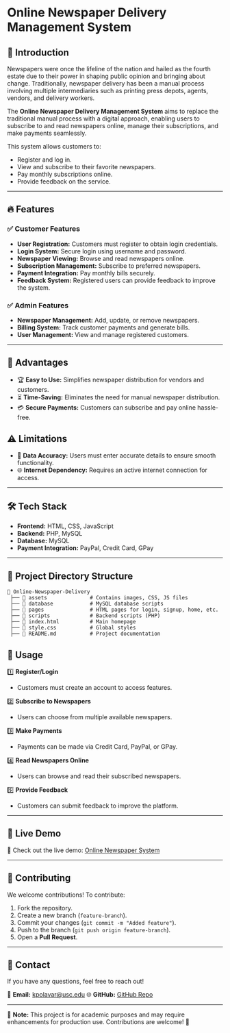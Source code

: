 # Online Newspaper Delivery Management System

## 📌 Introduction
Newspapers were once the lifeline of the nation and hailed as the fourth estate due to their power in shaping public opinion and bringing about change. Traditionally, newspaper delivery has been a manual process involving multiple intermediaries such as printing press depots, agents, vendors, and delivery workers.

The **Online Newspaper Delivery Management System** aims to replace the traditional manual process with a digital approach, enabling users to subscribe to and read newspapers online, manage their subscriptions, and make payments seamlessly.

This system allows customers to:
- Register and log in.
- View and subscribe to their favorite newspapers.
- Pay monthly subscriptions online.
- Provide feedback on the service.

---

## 🔥 Features

### ✅ **Customer Features**
- **User Registration:** Customers must register to obtain login credentials.
- **Login System:** Secure login using username and password.
- **Newspaper Viewing:** Browse and read newspapers online.
- **Subscription Management:** Subscribe to preferred newspapers.
- **Payment Integration:** Pay monthly bills securely.
- **Feedback System:** Registered users can provide feedback to improve the system.

### ✅ **Admin Features**
- **Newspaper Management:** Add, update, or remove newspapers.
- **Billing System:** Track customer payments and generate bills.
- **User Management:** View and manage registered customers.

---

## 📌 Advantages

- 🏆 **Easy to Use:** Simplifies newspaper distribution for vendors and customers.
- ⏳ **Time-Saving:** Eliminates the need for manual newspaper distribution.
- 💳 **Secure Payments:** Customers can subscribe and pay online hassle-free.

## ⚠️ Limitations

- 📌 **Data Accuracy:** Users must enter accurate details to ensure smooth functionality.
- 🌐 **Internet Dependency:** Requires an active internet connection for access.

---

## 🛠️ Tech Stack

- **Frontend:** HTML, CSS, JavaScript
- **Backend:** PHP, MySQL
- **Database:** MySQL
- **Payment Integration:** PayPal, Credit Card, GPay

---


## 📂 Project Directory Structure
```
📂 Online-Newspaper-Delivery
 ├── 📁 assets              # Contains images, CSS, JS files
 ├── 📁 database            # MySQL database scripts
 ├── 📁 pages               # HTML pages for login, signup, home, etc.
 ├── 📁 scripts             # Backend scripts (PHP)
 ├── 📄 index.html          # Main homepage
 ├── 📄 style.css           # Global styles
 ├── 📄 README.md           # Project documentation
```



## 📜 Usage

1️⃣ **Register/Login**  
   - Customers must create an account to access features.

2️⃣ **Subscribe to Newspapers**  
   - Users can choose from multiple available newspapers.

3️⃣ **Make Payments**  
   - Payments can be made via Credit Card, PayPal, or GPay.

4️⃣ **Read Newspapers Online**  
   - Users can browse and read their subscribed newspapers.

5️⃣ **Provide Feedback**  
   - Customers can submit feedback to improve the platform.

---

## 🔗 Live Demo
🚀 Check out the live demo: [Online Newspaper System](https://kavyasree14.github.io/Online-Newspaper-Delivery-Management-System/)

---

## 🤝 Contributing

We welcome contributions! To contribute:

1. Fork the repository.
2. Create a new branch (`feature-branch`).
3. Commit your changes (`git commit -m "Added feature"`).
4. Push to the branch (`git push origin feature-branch`).
5. Open a **Pull Request**.

---

## 📧 Contact
If you have any questions, feel free to reach out!

📩 **Email:** kpolavar@usc.edu 
🌐 **GitHub:** [GitHub Repo](https://github.com/Kavyasree14/Online-Newspaper-Delivery-Management-System)

---

📌 **Note:** This project is for academic purposes and may require enhancements for production use. Contributions are welcome! 🎉


